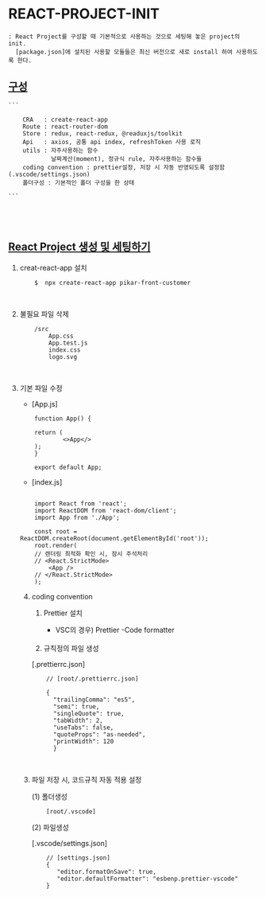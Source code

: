 # REACT-PROJECT-INIT

    : React Project를 구성할 때 기본적으로 사용하는 것으로 세팅해 놓은 project의 init.
      [package.json]에 설치된 사용할 모듈들은 최신 버전으로 새로 install 하여 사용하도록 한다.

## [구성]()

    ```

        CRA   : create-react-app
        Route : react-router-dom
        Store : redux, react-redux, @readuxjs/toolkit
        Api   : axios, 공통 api index, refreshToken 사용 로직
        utils : 자주사용하는 함수
                날짜계산(moment), 정규식 rule, 자주사용하는 함수들
        coding convention : prettier설정, 저장 시 자동 반영되도록 설정함(.vscode/settings.json)
        폴더구성 : 기본적인 폴더 구성을 한 상태

    ```

<br/><br/>

## [React Project 생성 및 세팅하기]()

1. creat-react-app 설치
   ```
       $  npx create-react-app pikar-front-customer
   ```

<br/>

2. 불필요 파일 삭제 <br/>

   ```
       /src
           App.css
           App.test.js
           index.css
           logo.svg
   ```

<br/>

3.  기본 파일 수정 <br/>

    - [App.js] <br/>

    ```
        function App() {

        return (
                <>App</>
        );
        }

        export default App;

    ```

    - [index.js] <br/>

    ```

        import React from 'react';
        import ReactDOM from 'react-dom/client';
        import App from './App';

        const root = ReactDOM.createRoot(document.getElementById('root'));
        root.render(
        // 렌더링 최적화 확인 시, 잠시 주석처리
        // <React.StrictMode>
            <App />
        // </React.StrictMode>
        );

    ```

    4. coding convention <br/>

       1. Prettier 설치

          - VSC의 경우)
            Prettier -Code formatter

         <br/>

       2. 규칙정의 파일 생성 <br/>

       [.prettierrc.json]

       ```
           // [root/.prettierrc.json]

           {
             "trailingComma": "es5",
             "semi": true,
             "singleQuote": true,
             "tabWidth": 2,
             "useTabs": false,
             "quoteProps": "as-needed",
             "printWidth": 120
             }

       ```

     <br/>

    3. 파일 저장 시, 코드규칙 자동 적용 설정 <br/>

       (1) 폴더생성 <br/>

       ```
           [root/.vscode]
       ```

       (2) 파일생성 <br/>

       [.vscode/settings.json]

       ```
           // [settings.json]
           {
              "editor.formatOnSave": true,
              "editor.defaultFormatter": "esbenp.prettier-vscode"
           }

       ```
